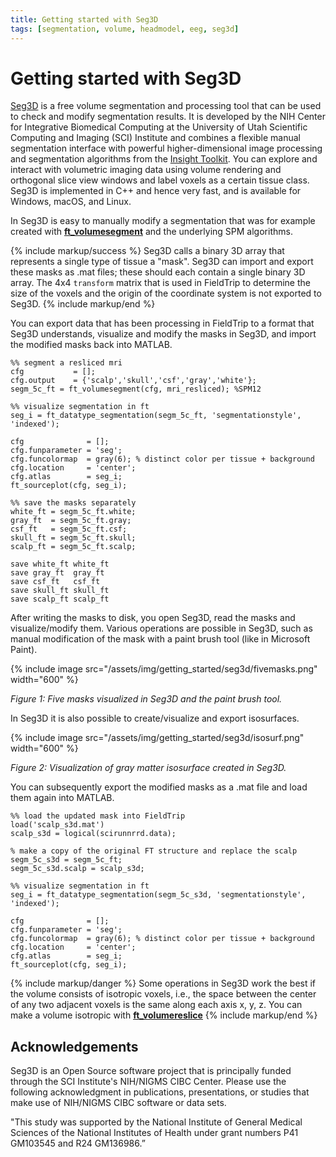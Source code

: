 ```yaml
---
title: Getting started with Seg3D
tags: [segmentation, volume, headmodel, eeg, seg3d]
---
```


# Getting started with Seg3D

[Seg3D](https://www.sci.utah.edu/cibc-software/seg3d.html) is a free volume segmentation and processing tool that can be used to check and modify segmentation results. It is developed by the NIH Center for Integrative Biomedical Computing at the University of Utah Scientific Computing and Imaging (SCI) Institute and combines a flexible manual segmentation interface with powerful higher-dimensional image processing and segmentation algorithms from the [Insight Toolkit](https://itk.org). You can explore and interact with volumetric imaging data using volume rendering and orthogonal slice view windows and label voxels as a certain tissue class. Seg3D is implemented in C++ and hence very fast, and is available for Windows, macOS, and Linux.

In Seg3D is easy to manually modify a segmentation that was for example created with **[ft_volumesegment](/reference/ft_volumesegment)** and the underlying SPM algorithms.

{% include markup/success %}
Seg3D calls a binary 3D array that represents a single type of tissue a "mask". Seg3D can import and export these masks as .mat files; these should each contain a single binary 3D array. The 4x4 `transform` matrix that is used in FieldTrip to determine the size of the voxels and the origin of the coordinate system is not exported to Seg3D.
{% include markup/end %}

You can export data that has been processing in FieldTrip to a format that Seg3D understands, visualize and modify the masks in Seg3D, and import the modified masks back into MATLAB.

    %% segment a resliced mri
    cfg           = [];
    cfg.output    = {'scalp','skull','csf','gray','white'};
    segm_5c_ft = ft_volumesegment(cfg, mri_resliced); %SPM12

    %% visualize segmentation in ft
    seg_i = ft_datatype_segmentation(segm_5c_ft, 'segmentationstyle', 'indexed');
 
    cfg              = [];
    cfg.funparameter = 'seg';
    cfg.funcolormap  = gray(6); % distinct color per tissue + background
    cfg.location     = 'center';
    cfg.atlas        = seg_i;
    ft_sourceplot(cfg, seg_i);

    %% save the masks separately
    white_ft = segm_5c_ft.white;
    gray_ft  = segm_5c_ft.gray;
    csf_ft   = segm_5c_ft.csf;
    skull_ft = segm_5c_ft.skull;
    scalp_ft = segm_5c_ft.scalp;

    save white_ft white_ft
    save gray_ft  gray_ft
    save csf_ft   csf_ft
    save skull_ft skull_ft
    save scalp_ft scalp_ft

After writing the masks to disk, you open Seg3D, read the masks and visualize/modify them. Various operations are possible in Seg3D, such as manual modification of the mask with a paint brush tool (like in Microsoft Paint).

{% include image src="/assets/img/getting_started/seg3d/fivemasks.png" width="600" %}

_Figure 1: Five masks visualized in Seg3D and the paint brush tool._

In Seg3D it is also possible to create/visualize and export isosurfaces.

{% include image src="/assets/img/getting_started/seg3d/isosurf.png" width="600" %}

_Figure 2: Visualization of gray matter isosurface created in Seg3D._

You can subsequently export the modified masks as a .mat file and load them again into MATLAB.

    %% load the updated mask into FieldTrip
    load('scalp_s3d.mat')
    scalp_s3d = logical(scirunnrrd.data);

    % make a copy of the original FT structure and replace the scalp
    segm_5c_s3d = segm_5c_ft;
    segm_5c_s3d.scalp = scalp_s3d;

    %% visualize segmentation in ft
    seg_i = ft_datatype_segmentation(segm_5c_s3d, 'segmentationstyle', 'indexed');
 
    cfg              = [];
    cfg.funparameter = 'seg';
    cfg.funcolormap  = gray(6); % distinct color per tissue + background
    cfg.location     = 'center';
    cfg.atlas        = seg_i;
    ft_sourceplot(cfg, seg_i);
    
{% include markup/danger %}
Some operations in Seg3D work the best if the volume consists of isotropic voxels, i.e., the space between the center of any two adjacent voxels is the same along each axis x, y, z. You can make a volume isotropic with **[ft_volumereslice](/reference/ft_volumereslice)**
{% include markup/end %}

## Acknowledgements

Seg3D is an Open Source software project that is principally funded through the SCI Institute's NIH/NIGMS CIBC Center. Please use the following acknowledgment in publications, presentations, or studies that make use of NIH/NIGMS CIBC software or data sets.

"This study was supported by the National Institute of General Medical Sciences of the National Institutes of Health under grant numbers P41 GM103545 and R24 GM136986.”
